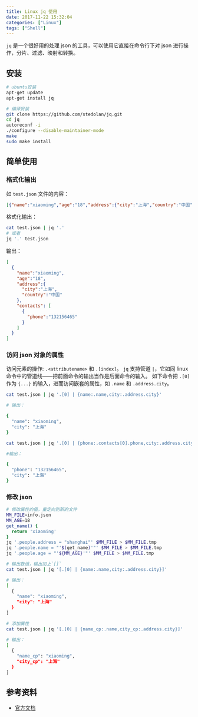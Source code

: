 ```yaml
---
title: Linux jq 使用
date: 2017-11-22 15:32:04
categories: ["Linux"]
tags: ["Shell"]
---
```


`jq` 是一个很好用的处理 json 的工具，可以使用它直接在命令行下对 json 进行操作，分片、过滤、映射和转换。

<!-- more -->

## 安装
```bash
# ubuntu安装
apt-get update
apt-get install jq

# 编译安装
git clone https://github.com/stedolan/jq.git
cd jq
autoreconf -i
./configure --disable-maintainer-mode
make
sudo make install
```

## 简单使用
### 格式化输出
如 `test.json` 文件的内容：
```json
[{"name":"xiaoming","age":"18","address":{"city":"上海","country":"中国"},"contacts":[{"phone":"132156465"}]}]
```

格式化输出：
```bash
cat test.json | jq '.'
# 或者
jq '.' test.json
```

输出：
``` json
[
  {
    "name":"xiaoming",
	"age":"18",
	"address":{
	  "city":"上海",
	  "country":"中国"
	},
	"contacts": [
	  {
	    "phone":"132156465"
	  }
	]
  }
]
```

### 访问 json 对象的属性
访问元素的操作: `.<attributename>` 和 `.[index]`。
`jq` 支持管道 `|`，它如同 linux 命令中的管道线——把前面命令的输出当作是后面命令的输入。
如下命令把 `.[0]` 作为 `{...}` 的输入，进而访问嵌套的属性，如 `.name` 和 `.address.city`。

``` bash
cat test.json | jq '.[0] | {name:.name,city:.address.city}'

# 输出：

{
  "name": "xiaoming",
  "city": "上海"
}

cat test.json | jq '.[0] | {phone:.contacts[0].phone,city:.address.city}'

#输出：

{
  "phone": "132156465",
  "city": "上海"
}
```

### 修改 json
``` bash
# 修改属性的值，重定向到新的文件
MM_FILE=info.json
MM_AGE=18
get_name() {
  return 'xiaoming'
}
jq '.people.address = "shanghai"' $MM_FILE > $MM_FILE.tmp
jq '.people.name = "'$(get_name)'"' $MM_FILE > $MM_FILE.tmp
jq '.people.age = "'${MM_AGE}'"' $MM_FILE > $MM_FILE.tmp

# 输出数组，输出加上`[]`
cat test.json | jq '[.[0] | {name:.name,city:.address.city}]'

# 输出：
[
  {
    "name": "xiaoming",
	"city": "上海"
  }
]

# 添加属性
cat test.json | jq '[.[0] | {name_cp:.name,city_cp:.address.city}]'

# 输出：
[
  {
    "name_cp": "xiaoming",
	"city_cp": "上海"
  }
]
```

## 参考资料

- [官方文档](https://stedolan.github.io/jq/manual/)

